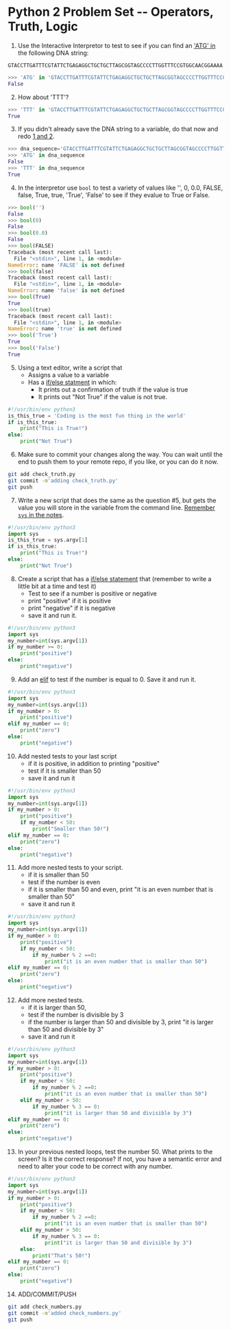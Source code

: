Python 2 Problem Set -- Operators, Truth, Logic
===================

1. Use the Interactive Interpretor to test to see if you can find an ['ATG' in](https://github.com/prog4biol/pfb2019#membership-operators) the following DNA string:

```
GTACCTTGATTTCGTATTCTGAGAGGCTGCTGCTTAGCGGTAGCCCCTTGGTTTCCGTGGCAACGGAAAA
```
```python
>>> 'ATG' in 'GTACCTTGATTTCGTATTCTGAGAGGCTGCTGCTTAGCGGTAGCCCCTTGGTTTCCGTGGCAACGGAAAA'
False
```
2. How about 'TTT'?
```python
>>> 'TTT' in 'GTACCTTGATTTCGTATTCTGAGAGGCTGCTGCTTAGCGGTAGCCCCTTGGTTTCCGTGGCAACGGAAAA'
True
```
3. If you didn't already save the DNA string to a variable, do that now and redo [1 and 2](https://github.com/prog4biol/pfb2019#membership-operators).
```python
>>> dna_sequence='GTACCTTGATTTCGTATTCTGAGAGGCTGCTGCTTAGCGGTAGCCCCTTGGTTTCCGTGGCAACGGAAAA'
>>> 'ATG' in dna_sequence
False
>>> 'TTT' in dna_sequence
True
```
4. In the interpretor use `bool` to test a variety of values like '', 0, 0.0, FALSE, false, True, true, 'True', 'False' to see if they evalue to True or False.
```python
>>> bool('')
False
>>> bool(0)
False
>>> bool(0.0)
False
>>> bool(FALSE)
Traceback (most recent call last):
  File "<stdin>", line 1, in <module>
NameError: name 'FALSE' is not defined
>>> bool(false)
Traceback (most recent call last):
  File "<stdin>", line 1, in <module>
NameError: name 'false' is not defined
>>> bool(True)
True
>>> bool(true)
Traceback (most recent call last):
  File "<stdin>", line 1, in <module>
NameError: name 'true' is not defined
>>> bool('True')
True
>>> bool('False')
True
```
5. Using a text editor, write a script that
    - Assigns a value to a variable
    - Has a [if/else statment](https://github.com/prog4biol/pfb2019#logic-control-statements) in which:
       - It prints out a confirmation of truth if the value is true
       - It prints out "Not True" if the value is not true.
```python
#!/usr/bin/env python3
is_this_true = 'Coding is the most fun thing in the world'
if is_this_true:
    print("This is True!")
else:
    print("Not True")
```
6. Make sure to commit your changes along the way. You can wait until the end to push them to your remote repo, if you like, or you can do it now.
```sh
git add check_truth.py
git commit -m'adding check_truth.py'
git push
```
7. Write a new script that does the same as the question #5, but gets the value you will store in the variable from the command line. [Remember `sys` in the notes](pfb2019#command-line-parameters-a-special-built-in-list).
```python
#!/usr/bin/env python3
import sys
is_this_true = sys.argv[1]
if is_this_true:
    print("This is True!")
else:
    print("Not True")
```
8. Create a script that has a [if/else statement](https://github.com/prog4biol/pfb2019#if-statement) that (remember to write a little bit at a time and test it)
    - Test to see if a number is positive or negative
    - print "positive" if it is positive
    - print "negative" if it is negative
    - save it and run it.
```python
#!/usr/bin/env python3
import sys
my_number=int(sys.argv[1])
if my_number >= 0:
    print("positive")
else:
    print("negative")
```
9. Add an [elif](https://github.com/prog4biol/pfb2019#ifelif) to test if the number is equal to 0. Save it and run it.
```python
#!/usr/bin/env python3
import sys
my_number=int(sys.argv[1])
if my_number > 0:
    print("positive")
elif my_number == 0:
    print("zero")
else:
    print("negative")
```
10. Add nested tests to your last script
    - if it is positive, in addition to printing "positive"
    - test if it is smaller than 50
    - save it and run it    
```python
#!/usr/bin/env python3
import sys
my_number=int(sys.argv[1])
if my_number > 0:
    print("positive")
    if my_number < 50:
        print("Smaller than 50!")
elif my_number == 0:
    print("zero")
else:
    print("negative")
```
11. Add more nested tests to your script.
    - if it is smaller than 50
    - test if the number is even
    - if it is smaller than 50 and even, print "it is an even number that is smaller than 50"
    - save it and run it
```python
#!/usr/bin/env python3
import sys
my_number=int(sys.argv[1])
if my_number > 0:
    print("positive")
    if my_number < 50:
        if my_number % 2 ==0:
            print("it is an even number that is smaller than 50")
elif my_number == 0:
    print("zero")
else:
    print("negative")
```         
12. Add more nested tests.  
    -  if it is larger than 50,  
    -  test if the number is divisible by 3  
    -  if the number is larger than 50 and divisible by 3, print "it is larger than 50 and divisible by 3"  
    -  save it and run it
```python
#!/usr/bin/env python3
import sys
my_number=int(sys.argv[1])
if my_number > 0:
    print("positive")
    if my_number < 50:
        if my_number % 2 ==0:
            print("it is an even number that is smaller than 50")
    elif my_number > 50:
        if my_number % 3 == 0:
            print("it is larger than 50 and divisible by 3")
elif my_number == 0:
    print("zero")
else:
    print("negative")
```         
13. In your previous nested loops, test the number 50. What prints to the screen? Is it the correct response? If not, you have a semantic error and need to alter your code to be correct with any number.

```python
#!/usr/bin/env python3
import sys
my_number=int(sys.argv[1])
if my_number > 0:
    print("positive")
    if my_number < 50:
        if my_number % 2 ==0:
            print("it is an even number that is smaller than 50")
    elif my_number > 50:
        if my_number % 3 == 0:
            print("it is larger than 50 and divisible by 3")
    else:
        print("That's 50!")
elif my_number == 0:
    print("zero")
else:
    print("negative")
```  

14. ADD/COMMIT/PUSH

``` sh
git add check_numbers.py
git commit -m'added check_numbers.py'
git push
```
